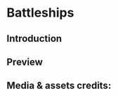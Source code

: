 # Battleships
## Introduction 

## Preview

<!-- [![Battleships](./src/assets/demo.png)](https://yuliana-r.github.io/battleships/) -->

## Media & assets credits: